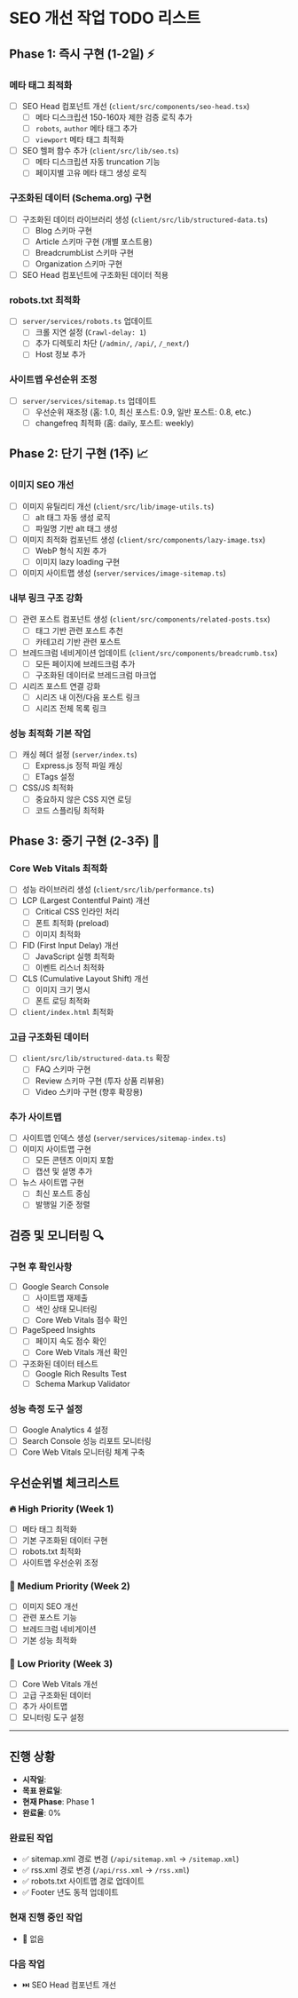 
# SEO 개선 작업 TODO 리스트

## Phase 1: 즉시 구현 (1-2일) ⚡

### 메타 태그 최적화
- [ ] SEO Head 컴포넌트 개선 (`client/src/components/seo-head.tsx`)
  - [ ] 메타 디스크립션 150-160자 제한 검증 로직 추가
  - [ ] `robots`, `author` 메타 태그 추가
  - [ ] `viewport` 메타 태그 최적화
- [ ] SEO 헬퍼 함수 추가 (`client/src/lib/seo.ts`)
  - [ ] 메타 디스크립션 자동 truncation 기능
  - [ ] 페이지별 고유 메타 태그 생성 로직

### 구조화된 데이터 (Schema.org) 구현
- [ ] 구조화된 데이터 라이브러리 생성 (`client/src/lib/structured-data.ts`)
  - [ ] Blog 스키마 구현
  - [ ] Article 스키마 구현 (개별 포스트용)
  - [ ] BreadcrumbList 스키마 구현
  - [ ] Organization 스키마 구현
- [ ] SEO Head 컴포넌트에 구조화된 데이터 적용

### robots.txt 최적화
- [ ] `server/services/robots.ts` 업데이트
  - [ ] 크롤 지연 설정 (`Crawl-delay: 1`)
  - [ ] 추가 디렉토리 차단 (`/admin/`, `/api/`, `/_next/`)
  - [ ] Host 정보 추가

### 사이트맵 우선순위 조정
- [ ] `server/services/sitemap.ts` 업데이트
  - [ ] 우선순위 재조정 (홈: 1.0, 최신 포스트: 0.9, 일반 포스트: 0.8, etc.)
  - [ ] changefreq 최적화 (홈: daily, 포스트: weekly)

## Phase 2: 단기 구현 (1주) 📈

### 이미지 SEO 개선
- [ ] 이미지 유틸리티 개선 (`client/src/lib/image-utils.ts`)
  - [ ] alt 태그 자동 생성 로직
  - [ ] 파일명 기반 alt 태그 생성
- [ ] 이미지 최적화 컴포넌트 생성 (`client/src/components/lazy-image.tsx`)
  - [ ] WebP 형식 지원 추가
  - [ ] 이미지 lazy loading 구현
- [ ] 이미지 사이트맵 생성 (`server/services/image-sitemap.ts`)

### 내부 링크 구조 강화
- [ ] 관련 포스트 컴포넌트 생성 (`client/src/components/related-posts.tsx`)
  - [ ] 태그 기반 관련 포스트 추천
  - [ ] 카테고리 기반 관련 포스트
- [ ] 브레드크럼 네비게이션 업데이트 (`client/src/components/breadcrumb.tsx`)
  - [ ] 모든 페이지에 브레드크럼 추가
  - [ ] 구조화된 데이터로 브레드크럼 마크업
- [ ] 시리즈 포스트 연결 강화
  - [ ] 시리즈 내 이전/다음 포스트 링크
  - [ ] 시리즈 전체 목록 링크

### 성능 최적화 기본 작업
- [ ] 캐싱 헤더 설정 (`server/index.ts`)
  - [ ] Express.js 정적 파일 캐싱
  - [ ] ETags 설정
- [ ] CSS/JS 최적화
  - [ ] 중요하지 않은 CSS 지연 로딩
  - [ ] 코드 스플리팅 최적화

## Phase 3: 중기 구현 (2-3주) 🚀

### Core Web Vitals 최적화
- [ ] 성능 라이브러리 생성 (`client/src/lib/performance.ts`)
- [ ] LCP (Largest Contentful Paint) 개선
  - [ ] Critical CSS 인라인 처리
  - [ ] 폰트 최적화 (preload)
  - [ ] 이미지 최적화
- [ ] FID (First Input Delay) 개선
  - [ ] JavaScript 실행 최적화
  - [ ] 이벤트 리스너 최적화
- [ ] CLS (Cumulative Layout Shift) 개선
  - [ ] 이미지 크기 명시
  - [ ] 폰트 로딩 최적화
- [ ] `client/index.html` 최적화

### 고급 구조화된 데이터
- [ ] `client/src/lib/structured-data.ts` 확장
  - [ ] FAQ 스키마 구현
  - [ ] Review 스키마 구현 (투자 상품 리뷰용)
  - [ ] Video 스키마 구현 (향후 확장용)

### 추가 사이트맵
- [ ] 사이트맵 인덱스 생성 (`server/services/sitemap-index.ts`)
- [ ] 이미지 사이트맵 구현
  - [ ] 모든 콘텐츠 이미지 포함
  - [ ] 캡션 및 설명 추가
- [ ] 뉴스 사이트맵 구현
  - [ ] 최신 포스트 중심
  - [ ] 발행일 기준 정렬

## 검증 및 모니터링 🔍

### 구현 후 확인사항
- [ ] Google Search Console
  - [ ] 사이트맵 재제출
  - [ ] 색인 상태 모니터링
  - [ ] Core Web Vitals 점수 확인
- [ ] PageSpeed Insights
  - [ ] 페이지 속도 점수 확인
  - [ ] Core Web Vitals 개선 확인
- [ ] 구조화된 데이터 테스트
  - [ ] Google Rich Results Test
  - [ ] Schema Markup Validator

### 성능 측정 도구 설정
- [ ] Google Analytics 4 설정
- [ ] Search Console 성능 리포트 모니터링
- [ ] Core Web Vitals 모니터링 체계 구축

## 우선순위별 체크리스트

### 🔥 High Priority (Week 1)
- [ ] 메타 태그 최적화
- [ ] 기본 구조화된 데이터 구현
- [ ] robots.txt 최적화
- [ ] 사이트맵 우선순위 조정

### 🔶 Medium Priority (Week 2)
- [ ] 이미지 SEO 개선
- [ ] 관련 포스트 기능
- [ ] 브레드크럼 네비게이션
- [ ] 기본 성능 최적화

### 🔵 Low Priority (Week 3)
- [ ] Core Web Vitals 개선
- [ ] 고급 구조화된 데이터
- [ ] 추가 사이트맵
- [ ] 모니터링 도구 설정

---

## 진행 상황

- **시작일**: 
- **목표 완료일**: 
- **현재 Phase**: Phase 1
- **완료율**: 0%

### 완료된 작업
- ✅ sitemap.xml 경로 변경 (`/api/sitemap.xml` → `/sitemap.xml`)
- ✅ rss.xml 경로 변경 (`/api/rss.xml` → `/rss.xml`)
- ✅ robots.txt 사이트맵 경로 업데이트
- ✅ Footer 년도 동적 업데이트

### 현재 진행 중인 작업
- 🔄 없음

### 다음 작업
- ⏭️ SEO Head 컴포넌트 개선

